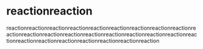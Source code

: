 # reactionreaction
reactionreactionreactionreactionreactionreactionreactionreactionreactionreactionreactionreactionreactionreactionreactionreactionreactionreactionreactionreactionreactionreactionreactionreactionreactionreaction
